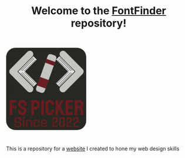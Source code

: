 <h1 style="text-align:center;">
    Welcome to the 
    <a href="https://todorpljakov.github.io/FontFinder/">FontFinder</a> 
    repository!
</h1>

<br>
<p style="align:center">
    <a href="https://todorpljakov.github.io/FontFinder/">
        <img style="border-radius:25px;" src="./static/images/logo3.png">
    </a>
</p>

<h1></h1>

<p style="align:center">
    This is a repository for a 
    <a href="https://todorpljakov.github.io/FontFinder/">website</a> 
     I created to hone my web design skills
</p>
